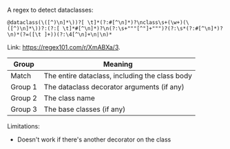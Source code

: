 A regex to detect dataclasses:
```regex
@dataclass(\([^)\n]*\))?[ \t]*(?:#[^\n]*)?\nclass\s+(\w+)(\([^)\n]*\))?:(?:[ \t]*#[^\n]*)?\n(?:\s+"""[^"]+""")?(?:\s*(?:#[^\n]*)?\n)*(?=([\t ]+))(?:\4[^\n]+\n|\n)*
```
Link: https://regex101.com/r/XmABXa/3.

| Group | Meaning |
| ----- | ------- |
| Match | The entire dataclass, including the class body |
| Group 1 | The dataclass decorator arguments (if any) |
| Group 2 | The class name |
| Group 3 | The base classes (if any) |

Limitations:
- Doesn't work if there's another decorator on the class
